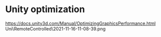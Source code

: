 # Unity optimization

https://docs.unity3d.com/Manual/OptimizingGraphicsPerformance.html
Uni\RemoteControlled\2021-11-16-11-08-39.png

